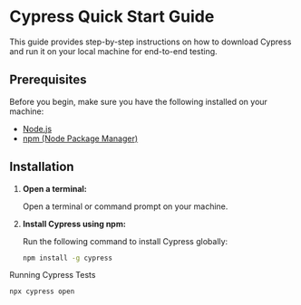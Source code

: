# Cypress Quick Start Guide

This guide provides step-by-step instructions on how to download Cypress and run it on your local machine for end-to-end testing.

## Prerequisites

Before you begin, make sure you have the following installed on your machine:

- [Node.js](https://nodejs.org/)
- [npm (Node Package Manager)](https://www.npmjs.com/)

## Installation

1. **Open a terminal:**

   Open a terminal or command prompt on your machine.

2. **Install Cypress using npm:**

   Run the following command to install Cypress globally:

   ```bash
   npm install -g cypress

Running Cypress Tests

```bash
npx cypress open
